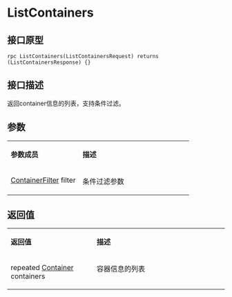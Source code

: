 # ListContainers<a name="ZH-CN_TOPIC_0184808103"></a>

## 接口原型<a name="zh-cn_topic_0183088049_section164301654155514"></a>

```
rpc ListContainers(ListContainersRequest) returns (ListContainersResponse) {}
```

## 接口描述<a name="zh-cn_topic_0183088049_section729211519569"></a>

返回container信息的列表，支持条件过滤。

## 参数<a name="zh-cn_topic_0183088049_section349492895613"></a>

<a name="zh-cn_topic_0183088049_table184320467318"></a>
<table><tbody><tr id="zh-cn_topic_0183088049_row78917461336"><td class="cellrowborder" valign="top" width="39.54%"><p id="zh-cn_topic_0183088049_p1089154617315"><a name="zh-cn_topic_0183088049_p1089154617315"></a><a name="zh-cn_topic_0183088049_p1089154617315"></a><strong id="zh-cn_topic_0183088049_b98915462314"><a name="zh-cn_topic_0183088049_b98915462314"></a><a name="zh-cn_topic_0183088049_b98915462314"></a>参数成员</strong></p>
</td>
<td class="cellrowborder" valign="top" width="60.46%"><p id="zh-cn_topic_0183088049_p128984613319"><a name="zh-cn_topic_0183088049_p128984613319"></a><a name="zh-cn_topic_0183088049_p128984613319"></a><strong id="zh-cn_topic_0183088049_b989164612317"><a name="zh-cn_topic_0183088049_b989164612317"></a><a name="zh-cn_topic_0183088049_b989164612317"></a>描述</strong></p>
</td>
</tr>
<tr id="zh-cn_topic_0183088049_row10898461533"><td class="cellrowborder" valign="top" width="39.54%"><p id="zh-cn_topic_0183088049_p1356616573315"><a name="zh-cn_topic_0183088049_p1356616573315"></a><a name="zh-cn_topic_0183088049_p1356616573315"></a><a href="接口-2.md#zh-cn_topic_0182207110_li780212262306">ContainerFilter</a> filter</p>
</td>
<td class="cellrowborder" valign="top" width="60.46%"><p id="zh-cn_topic_0183088049_p1189846434"><a name="zh-cn_topic_0183088049_p1189846434"></a><a name="zh-cn_topic_0183088049_p1189846434"></a>条件过滤参数</p>
</td>
</tr>
</tbody>
</table>

## 返回值<a name="zh-cn_topic_0183088049_section10495164611565"></a>

<a name="zh-cn_topic_0183088049_table15296551936"></a>
<table><tbody><tr id="zh-cn_topic_0183088049_row18741555834"><td class="cellrowborder" valign="top" width="39.54%"><p id="zh-cn_topic_0183088049_p197485518319"><a name="zh-cn_topic_0183088049_p197485518319"></a><a name="zh-cn_topic_0183088049_p197485518319"></a><strong id="zh-cn_topic_0183088049_b77413551933"><a name="zh-cn_topic_0183088049_b77413551933"></a><a name="zh-cn_topic_0183088049_b77413551933"></a>返回值</strong></p>
</td>
<td class="cellrowborder" valign="top" width="60.46%"><p id="zh-cn_topic_0183088049_p374185520310"><a name="zh-cn_topic_0183088049_p374185520310"></a><a name="zh-cn_topic_0183088049_p374185520310"></a><strong id="zh-cn_topic_0183088049_b174125511315"><a name="zh-cn_topic_0183088049_b174125511315"></a><a name="zh-cn_topic_0183088049_b174125511315"></a>描述</strong></p>
</td>
</tr>
<tr id="zh-cn_topic_0183088049_row87419551317"><td class="cellrowborder" valign="top" width="39.54%"><p id="zh-cn_topic_0183088049_p3465158518"><a name="zh-cn_topic_0183088049_p3465158518"></a><a name="zh-cn_topic_0183088049_p3465158518"></a>repeated <a href="接口-2.md#zh-cn_topic_0182207110_li2063672883012">Container</a> containers</p>
</td>
<td class="cellrowborder" valign="top" width="60.46%"><p id="zh-cn_topic_0183088049_p14745551137"><a name="zh-cn_topic_0183088049_p14745551137"></a><a name="zh-cn_topic_0183088049_p14745551137"></a>容器信息的列表</p>
</td>
</tr>
</tbody>
</table>

